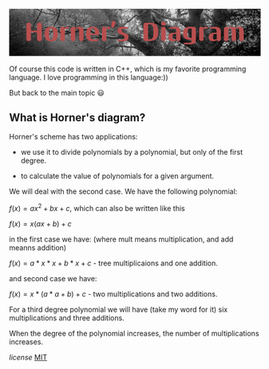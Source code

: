 
![alt text](HornerDiagram.png)

Of course this code is written in C++, which is my favorite programming language. I love programming in this language:))

But back to the main topic :smiley:


**What is Horner's diagram?**
--
Horner's scheme has two applications:

- we use it to divide polynomials by a polynomial, but only of the first degree.

- to calculate the value of polynomials for a given argument.


We will deal with the second case. We have the following polynomial:

$f(x) = ax^2 + bx + c$, which can also be written like this

$f(x) = x(ax + b) + c$

in the first case we have: (where mult means multiplication, and add meanns addition)

$f(x) = a * x * x + b * x + c$  - tree multiplicaions and one addition.

and second case we have:

$f(x) = x * (a * a + b) + c$ - two multiplications and  two additions.
 
For a third degree polynomial we will have (take my word 
for it) six multiplications and three additions.

When the degree of the polynomial increases, the number of multiplications increases. 


*license* 
[MIT](https://choosealicense.com/licenses/mit/)

